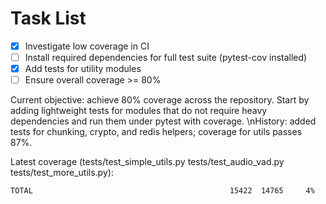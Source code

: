 # Task List

- [x] Investigate low coverage in CI
- [ ] Install required dependencies for full test suite (pytest-cov installed)
- [x] Add tests for utility modules
- [ ] Ensure overall coverage >= 80%

Current objective: achieve 80% coverage across the repository. Start by adding lightweight tests for modules that do not require heavy dependencies and run them under pytest with coverage.
\nHistory: added tests for chunking, crypto, and redis helpers; coverage for utils passes 87%.

Latest coverage (tests/test_simple_utils.py tests/test_audio_vad.py tests/test_more_utils.py):

```
TOTAL                                            15422  14765     4%
```

